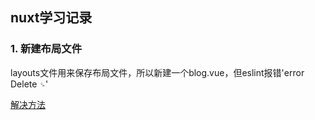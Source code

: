 ## nuxt学习记录

### 1. 新建布局文件
layouts文件用来保存布局文件，所以新建一个blog.vue，但eslint报错'error  Delete `␍`'

[解决方法](https://juejin.im/post/5e4f8a98e51d4527143e45e6)
